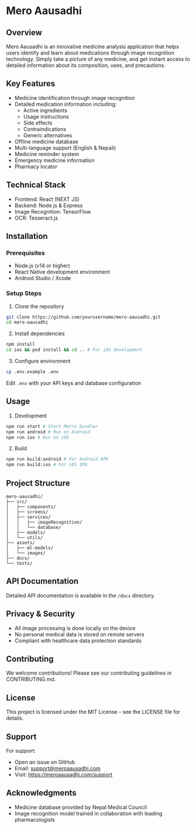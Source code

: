 # Mero Aausadhi

## Overview
Mero Aausadhi is an innovative medicine analysis application that helps users identify and learn about medications through image recognition technology. Simply take a picture of any medicine, and get instant access to detailed information about its composition, uses, and precautions.

## Key Features
- Medicine identification through image recognition
- Detailed medication information including:
  - Active ingredients
  - Usage instructions
  - Side effects
  - Contraindications
  - Generic alternatives
- Offline medicine database
- Multi-language support (English & Nepali)
- Medicine reminder system
- Emergency medicine information
- Pharmacy locator

## Technical Stack
- Frontend: React (NEXT JS)
- Backend: Node.js & Express
- Image Recognition: TensorFlow
- OCR: Tesseract.js

## Installation

### Prerequisites
- Node.js (v14 or higher)
- React Native development environment
- Android Studio / Xcode

### Setup Steps
1. Clone the repository
```bash
git clone https://github.com/yourusername/mero-aausadhi.git
cd mero-aausadhi
```

2. Install dependencies
```bash
npm install
cd ios && pod install && cd .. # For iOS development
```

3. Configure environment
```bash
cp .env.example .env
```
Edit `.env` with your API keys and database configuration

## Usage
1. Development
```bash
npm run start # Start Metro bundler
npm run android # Run on Android
npm run ios # Run on iOS
```

2. Build
```bash
npm run build:android # For Android APK
npm run build:ios # For iOS IPA
```

## Project Structure
```
mero-aausadhi/
├── src/
│   ├── components/
│   ├── screens/
│   ├── services/
│   │   ├── imageRecognition/
│   │   └── database/
│   ├── models/
│   └── utils/
├── assets/
│   ├── ml-models/
│   └── images/
├── docs/
└── tests/
```

## API Documentation
Detailed API documentation is available in the `/docs` directory.

## Privacy & Security
- All image processing is done locally on the device
- No personal medical data is stored on remote servers
- Compliant with healthcare data protection standards

## Contributing
We welcome contributions! Please see our contributing guidelines in CONTRIBUTING.md.

## License
This project is licensed under the MIT License - see the LICENSE file for details.

## Support
For support:
- Open an issue on GitHub
- Email: support@meroaausadhi.com
- Visit: https://meroaausadhi.com/support

## Acknowledgments
- Medicine database provided by Nepal Medical Council
- Image recognition model trained in collaboration with leading pharmacologists
